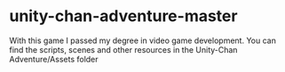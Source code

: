 # unity-chan-adventure-master
 With this game I passed my degree in video game development.
You can find the scripts, scenes and other resources in the Unity-Chan Adventure/Assets folder
